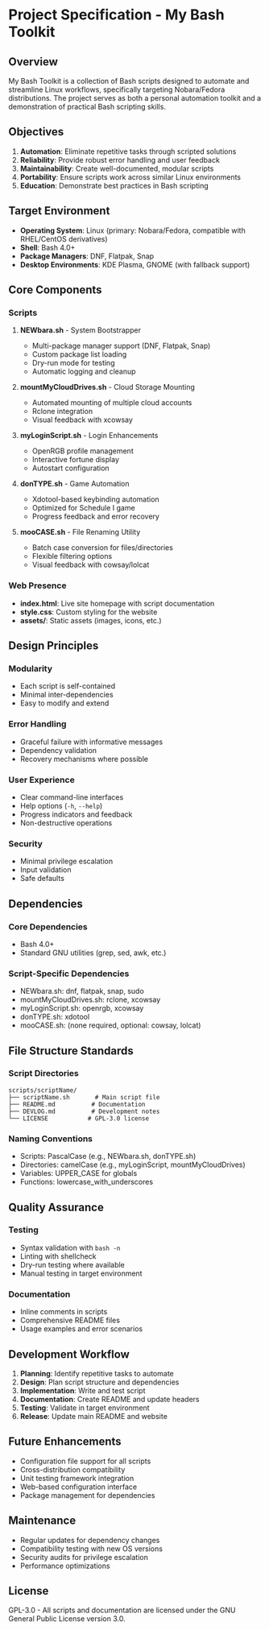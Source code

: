 # Project Specification - My Bash Toolkit

## Overview

My Bash Toolkit is a collection of Bash scripts designed to automate and streamline Linux workflows, specifically targeting Nobara/Fedora distributions. The project serves as both a personal automation toolkit and a demonstration of practical Bash scripting skills.

## Objectives

1. **Automation**: Eliminate repetitive tasks through scripted solutions
2. **Reliability**: Provide robust error handling and user feedback
3. **Maintainability**: Create well-documented, modular scripts
4. **Portability**: Ensure scripts work across similar Linux environments
5. **Education**: Demonstrate best practices in Bash scripting

## Target Environment

- **Operating System**: Linux (primary: Nobara/Fedora, compatible with RHEL/CentOS derivatives)
- **Shell**: Bash 4.0+
- **Package Managers**: DNF, Flatpak, Snap
- **Desktop Environments**: KDE Plasma, GNOME (with fallback support)

## Core Components

### Scripts

1. **NEWbara.sh** - System Bootstrapper
   - Multi-package manager support (DNF, Flatpak, Snap)
   - Custom package list loading
   - Dry-run mode for testing
   - Automatic logging and cleanup

2. **mountMyCloudDrives.sh** - Cloud Storage Mounting
   - Automated mounting of multiple cloud accounts
   - Rclone integration
   - Visual feedback with xcowsay

3. **myLoginScript.sh** - Login Enhancements
   - OpenRGB profile management
   - Interactive fortune display
   - Autostart configuration

4. **donTYPE.sh** - Game Automation
   - Xdotool-based keybinding automation
   - Optimized for Schedule I game
   - Progress feedback and error recovery

5. **mooCASE.sh** - File Renaming Utility
   - Batch case conversion for files/directories
   - Flexible filtering options
   - Visual feedback with cowsay/lolcat

### Web Presence

- **index.html**: Live site homepage with script documentation
- **style.css**: Custom styling for the website
- **assets/**: Static assets (images, icons, etc.)

## Design Principles

### Modularity
- Each script is self-contained
- Minimal inter-dependencies
- Easy to modify and extend

### Error Handling
- Graceful failure with informative messages
- Dependency validation
- Recovery mechanisms where possible

### User Experience
- Clear command-line interfaces
- Help options (`-h`, `--help`)
- Progress indicators and feedback
- Non-destructive operations

### Security
- Minimal privilege escalation
- Input validation
- Safe defaults

## Dependencies

### Core Dependencies
- Bash 4.0+
- Standard GNU utilities (grep, sed, awk, etc.)

### Script-Specific Dependencies
- NEWbara.sh: dnf, flatpak, snap, sudo
- mountMyCloudDrives.sh: rclone, xcowsay
- myLoginScript.sh: openrgb, xcowsay
- donTYPE.sh: xdotool
- mooCASE.sh: (none required, optional: cowsay, lolcat)

## File Structure Standards

### Script Directories
```
scripts/scriptName/
├── scriptName.sh       # Main script file
├── README.md          # Documentation
├── DEVLOG.md          # Development notes
└── LICENSE           # GPL-3.0 license
```

### Naming Conventions
- Scripts: PascalCase (e.g., NEWbara.sh, donTYPE.sh)
- Directories: camelCase (e.g., myLoginScript, mountMyCloudDrives)
- Variables: UPPER_CASE for globals
- Functions: lowercase_with_underscores

## Quality Assurance

### Testing
- Syntax validation with `bash -n`
- Linting with shellcheck
- Dry-run testing where available
- Manual testing in target environment

### Documentation
- Inline comments in scripts
- Comprehensive README files
- Usage examples and error scenarios

## Development Workflow

1. **Planning**: Identify repetitive tasks to automate
2. **Design**: Plan script structure and dependencies
3. **Implementation**: Write and test script
4. **Documentation**: Create README and update headers
5. **Testing**: Validate in target environment
6. **Release**: Update main README and website

## Future Enhancements

- Configuration file support for all scripts
- Cross-distribution compatibility
- Unit testing framework integration
- Web-based configuration interface
- Package management for dependencies

## Maintenance

- Regular updates for dependency changes
- Compatibility testing with new OS versions
- Security audits for privilege escalation
- Performance optimizations

## License

GPL-3.0 - All scripts and documentation are licensed under the GNU General Public License version 3.0.
